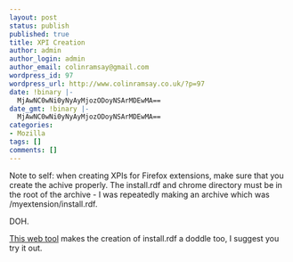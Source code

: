 ```yaml
---
layout: post
status: publish
published: true
title: XPI Creation
author: admin
author_login: admin
author_email: colinramsay@gmail.com
wordpress_id: 97
wordpress_url: http://www.colinramsay.co.uk/?p=97
date: !binary |-
  MjAwNC0wNi0yNyAyMjozODoyNSArMDEwMA==
date_gmt: !binary |-
  MjAwNC0wNi0yNyAyMjozODoyNSArMDEwMA==
categories:
- Mozilla
tags: []
comments: []
---
```

<p>Note to self: when creating XPIs for Firefox extensions, make sure that you create the achive properly. The install.rdf and chrome directory must be in the root of the archive - I was repeatedly making an archive which was /myextension/install.rdf.</p>
<p>DOH.</p>
<p><a href="http://ted.mielczarek.org/code/mozilla/ffinstall/" title="Ted Mielczarek">This web tool</a> makes the creation of install.rdf a doddle too, I suggest you try it out.</p>
